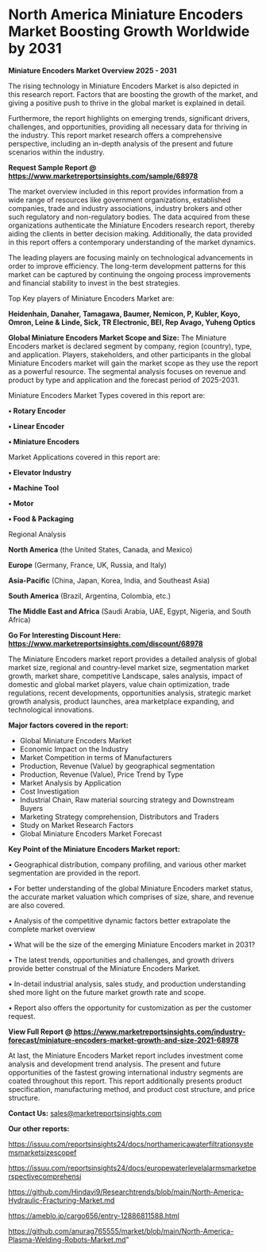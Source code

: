 # North America Miniature Encoders Market Boosting Growth Worldwide by 2031

<Strong> Miniature Encoders Market Overview 2025 - 2031</strong>

The rising technology in Miniature Encoders Market is also depicted in this research report. Factors that are boosting the growth of the market, and giving a positive push to thrive in the global market is explained in detail.

Furthermore, the report highlights on emerging trends, significant drivers, challenges, and opportunities, providing all necessary data for thriving in the industry. This report market research offers a comprehensive perspective, including an in-depth analysis of the present and future scenarios within the industry.

<strong>Request Sample Report @ <a href=https://www.marketreportsinsights.com/sample/68978>https://www.marketreportsinsights.com/sample/68978</a></strong>

The market overview included in this report provides information from a wide range of resources like government organizations, established companies, trade and industry associations, industry brokers and other such regulatory and non-regulatory bodies. The data acquired from these organizations authenticate the Miniature Encoders research report, thereby aiding the clients in better decision making. Additionally, the data provided in this report offers a contemporary understanding of the market dynamics.

The leading players are focusing mainly on technological advancements in order to improve efficiency. The long-term development patterns for this market can be captured by continuing the ongoing process improvements and financial stability to invest in the best strategies.

Top Key players of Miniature Encoders Market are:

<strong>Heidenhain, Danaher, Tamagawa, Baumer, Nemicon, P, Kubler, Koyo, Omron, Leine & Linde, Sick, TR Electronic, BEI, Rep Avago, Yuheng Optics</strong>

<strong><b>Global Miniature Encoders Market Scope and Size:</b></strong>
The Miniature Encoders market is declared segment by company, region (country), type, and application. Players, stakeholders, and other participants in the global Miniature Encoders market will gain the market scope as they use the report as a powerful resource. The segmental analysis focuses on revenue and product by type and application and the forecast period of 2025-2031.

Miniature Encoders Market Types covered in this report are:

<strong>• Rotary Encoder

• Linear Encoder

• Miniature Encoders</strong>

Market Applications covered in this report are:

<strong>• Elevator Industry

• Machine Tool

• Motor

• Food & Packaging</strong> 

Regional Analysis

<strong>North America</strong> (the United States, Canada, and Mexico)

<strong>Europe</strong> (Germany, France, UK, Russia, and Italy)

<strong>Asia-Pacific</strong> (China, Japan, Korea, India, and Southeast Asia)

<strong>South America</strong> (Brazil, Argentina, Colombia, etc.)

<strong>The Middle East and Africa</strong> (Saudi Arabia, UAE, Egypt, Nigeria, and South Africa)

<strong>Go For Interesting Discount Here: <a href=https://www.marketreportsinsights.com/discount/68978>https://www.marketreportsinsights.com/discount/68978</a></strong>

The Miniature Encoders market report provides a detailed analysis of global market size, regional and country-level market size, segmentation market growth, market share, competitive Landscape, sales analysis, impact of domestic and global market players, value chain optimization, trade regulations, recent developments, opportunities analysis, strategic market growth analysis, product launches, area marketplace expanding, and technological innovations.

<strong><b>Major factors covered in the report:</b></strong>
<ul>
  <li>Global Miniature Encoders Market </li>
  <li>Economic Impact on the Industry</li>
  <li>Market Competition in terms of Manufacturers</li>
  <li>Production, Revenue (Value) by geographical segmentation</li>
  <li>Production, Revenue (Value), Price Trend by Type</li>
  <li>Market Analysis by Application</li>
  <li>Cost Investigation</li>
  <li>Industrial Chain, Raw material sourcing strategy and Downstream Buyers</li>
  <li>Marketing Strategy comprehension, Distributors and Traders</li>
  <li>Study on Market Research Factors</li>
  <li>Global Miniature Encoders Market Forecast</li>
</ul>

<strong><b>Key Point of the Miniature Encoders Market report:</b></strong>

• Geographical distribution, company profiling, and various other market segmentation are provided in the report.

• For better understanding of the global Miniature Encoders market status, the accurate market valuation which comprises of size, share, and revenue are also covered.

• Analysis of the competitive dynamic factors better extrapolate the complete market overview

• What will be the size of the emerging Miniature Encoders market in 2031?

• The latest trends, opportunities and challenges, and growth drivers provide better construal of the Miniature Encoders Market.

• In-detail industrial analysis, sales study, and production understanding shed more light on the future market growth rate and scope.

• Report also offers the opportunity for customization as per the customer request.

<strong><b>View Full Report @ <a href=https://www.marketreportsinsights.com/industry-forecast/miniature-encoders-market-growth-and-size-2021-68978>https://www.marketreportsinsights.com/industry-forecast/miniature-encoders-market-growth-and-size-2021-68978</a></b></strong>


At last, the Miniature Encoders Market report includes investment come analysis and development trend analysis. The present and future opportunities of the fastest growing international industry segments are coated throughout this report. This report additionally presents product specification, manufacturing method, and product cost structure, and price structure.

<strong>Contact Us:</strong>
sales@marketreportsinsights.com

<strong>Our other reports:</strong>

<a href=https://issuu.com/reportsinsights24/docs/northamericawaterfiltrationsystemsmarketsizescopef>https://issuu.com/reportsinsights24/docs/northamericawaterfiltrationsystemsmarketsizescopef</a>

<a href=https://issuu.com/reportsinsights24/docs/europewaterlevelalarmsmarketperspectivecomprehensi>https://issuu.com/reportsinsights24/docs/europewaterlevelalarmsmarketperspectivecomprehensi</a>

<a href=https://github.com/Hindavi9/Researchtrends/blob/main/North-America-Hydraulic-Fracturing-Market.md>https://github.com/Hindavi9/Researchtrends/blob/main/North-America-Hydraulic-Fracturing-Market.md</a>

<a href=https://ameblo.jp/cargo656/entry-12886811588.html>https://ameblo.jp/cargo656/entry-12886811588.html</a>

<a href=https://github.com/anurag765555/market/blob/main/North-America-Plasma-Welding-Robots-Market.md>https://github.com/anurag765555/market/blob/main/North-America-Plasma-Welding-Robots-Market.md</a>"
